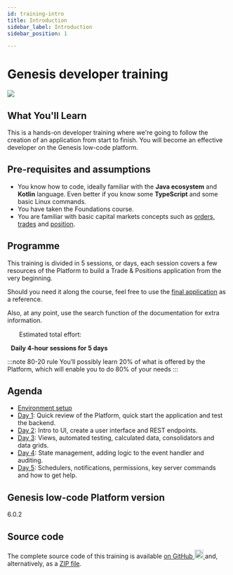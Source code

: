```yaml
---
id: training-intro
title: Introduction
sidebar_label: Introduction
sidebar_position: 1

---
```

# Genesis developer training
<img src="/img/dev-training-book-cover.png" /> 

## What You'll Learn​

This is a hands-on developer training where we're going to follow the creation ​of an application from start to finish. You will become an effective developer on the Genesis low-code platform.

## Pre-requisites and assumptions

- You know how to code, ideally familiar with the **Java ecosystem** and **Kotlin** language. Even better if you know some​ **TypeScript** and some basic Linux commands.​
- You have taken the Foundations course.
- You are familiar with basic capital markets concepts such as [orders, trades](https://www.investopedia.com/terms/o/order.asp) and [position](https://www.investopedia.com/terms/p/position.asp).

## Programme

This training is divided in 5 sessions, or days, each session covers a few resources of the Platform to build a Trade & Positions application from the very beginning.

Should you need it along the course, feel free to use the [final application](/tutorials/training-resources/training-intro/#source-code) as a reference.

Also, at any point, use the search function of the documentation for extra information.


<img src="/img/time-clock.jpg" width="15" /> 
&nbsp; Estimated total effort: 

&nbsp; <b>Daily 4-hour sessions for 5 days</b>

:::note 80-20 rule
You’ll possibly learn 20% of what is offered ​by the Platform​, which will enable you to do 80% of your needs
:::

## Agenda

- [Environment setup](/tutorials/training-resources/environment-setup/)
- [Day 1](/tutorials/training-resources/training-content-day1/): Quick review of the Platform​, quick start the application and test the backend​​.
- [Day 2](/tutorials/training-resources/training-content-day2/): Intro to UI​, create a user interface​ and REST endpoints.
- [Day 3](/tutorials/training-resources/training-content-day3/): Views​, automated testing​, calculated data, consolidators and data grids​.
- [Day 4](/tutorials/training-resources/training-content-day4/): State management, adding logic to the event handler​ ​and auditing​.
- [Day 5](/tutorials/training-resources/training-content-day5/): Schedulers, notifications, permissions​, key server commands​ and how to get help​.

## Genesis low-code Platform version
6.0.2

## Source code
The complete source code of this training is available 
[on GitHub <img src="/img/github-icon.png" width="20" /> ](https://github.com/genesiscommunitysuccess/devtraining-gama) and, alternatively, as a [ZIP file](https://genesisglobal.jfrog.io/artifactory/community-uploads/devtraining-gama.zip).
&nbsp; 
